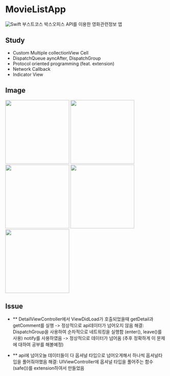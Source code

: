 # MovieListApp
![Swift](https://img.shields.io/badge/Swift-5.0-orange.svg)
부스트코스 박스오피스 API를 이용한 영화관련정보 앱

## Study
- Custom Multiple collectionView Cell
- DispatchQueue ayncAfter, DispatchGroup
- Protocol oriented programming (feat. extension)
- Network Callback
- Indicator View 

## Image
<div>
<img width="200" src="https://user-images.githubusercontent.com/48856104/94990165-f48c0000-05b4-11eb-902c-c67b40b749a1.png">
<img width="200" src="https://user-images.githubusercontent.com/48856104/94990177-0bcaed80-05b5-11eb-9f53-fad831d8a868.png">
<img width="200" src="https://user-images.githubusercontent.com/48856104/94990196-2309db00-05b5-11eb-90e6-44d660109932.png">
<img width="200" src="https://user-images.githubusercontent.com/48856104/94990214-3ae15f00-05b5-11eb-80ef-8c667385f96a.png">
<img width="200" src="https://user-images.githubusercontent.com/48856104/94990224-4f255c00-05b5-11eb-8f2a-1249cfaa735e.png">
</div>

## Issue
- ** DetailViewController에서 ViewDidLoad가 호출되었을때 getDetail과 getComment를 실행 -> 정상적으로 api데이터가 넘어오지 않음 
해결: DispatchGroup을 사용하여 순차적으로 네트워킹을 실행함 (enter(), leave()를 사용) notify를 사용하였음 -> 정상적으로 데이터가 넘어옴 (추후 정확하게 이 문제에 대하여 공부를 해볼예정)

- ** api에 넘어오늘 데이터들이 다 옵셔널 타입으로 넘어오게해서 하나씩 옵셔널타입을 풀어줘야했음 
해결: UIViewController에 옵셔널 타입을 풀어주는 함수 (safe())를 extension하여서 만들었음 
